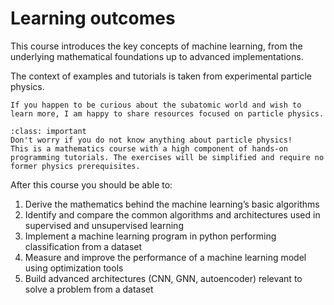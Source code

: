 # Learning outcomes

This course introduces the key concepts of machine learning, from the underlying mathematical foundations up to advanced implementations.

The context of examples and tutorials is taken from experimental particle physics.

````{margin}
If you happen to be curious about the subatomic world and wish to learn more, I am happy to share resources focused on particle physics.
````

```{admonition} No prerequisite in Physics needed!
:class: important
Don't worry if you do not know anything about particle physics! 
This is a mathematics course with a high component of hands-on programming tutorials. The exercises will be simplified and require no former physics prerequisites. 
```

After this course you should be able to:
 1. Derive the mathematics behind the machine learning’s basic algorithms
 1. Identify and compare the common algorithms and architectures used in supervised and unsupervised learning
 1. Implement a machine learning program in python performing classification from a dataset
 1. Measure and improve the performance of a machine learning model using optimization tools
 1. Build advanced architectures (CNN, GNN, autoencoder) relevant to solve a problem from a dataset 
